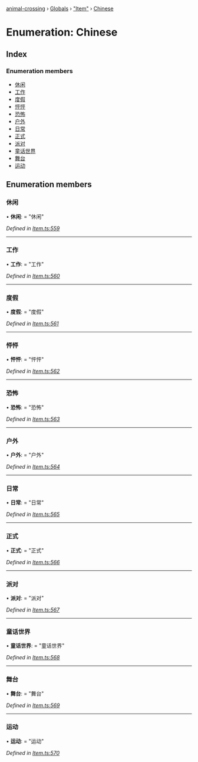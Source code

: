 [animal-crossing](../README.md) › [Globals](../globals.md) › ["Item"](../modules/_item_.md) › [Chinese](_item_.chinese.md)

# Enumeration: Chinese

## Index

### Enumeration members

* [休闲](_item_.chinese.md#休闲)
* [工作](_item_.chinese.md#工作)
* [度假](_item_.chinese.md#度假)
* [怦怦](_item_.chinese.md#怦怦)
* [恐怖](_item_.chinese.md#恐怖)
* [户外](_item_.chinese.md#户外)
* [日常](_item_.chinese.md#日常)
* [正式](_item_.chinese.md#正式)
* [派对](_item_.chinese.md#派对)
* [童话世界](_item_.chinese.md#童话世界)
* [舞台](_item_.chinese.md#舞台)
* [运动](_item_.chinese.md#运动)

## Enumeration members

###  休闲

• **休闲**: = "休闲"

*Defined in [Item.ts:559](https://github.com/Norviah/animal-crossing/blob/e9cea70/module/types/Item.ts#L559)*

___

###  工作

• **工作**: = "工作"

*Defined in [Item.ts:560](https://github.com/Norviah/animal-crossing/blob/e9cea70/module/types/Item.ts#L560)*

___

###  度假

• **度假**: = "度假"

*Defined in [Item.ts:561](https://github.com/Norviah/animal-crossing/blob/e9cea70/module/types/Item.ts#L561)*

___

###  怦怦

• **怦怦**: = "怦怦"

*Defined in [Item.ts:562](https://github.com/Norviah/animal-crossing/blob/e9cea70/module/types/Item.ts#L562)*

___

###  恐怖

• **恐怖**: = "恐怖"

*Defined in [Item.ts:563](https://github.com/Norviah/animal-crossing/blob/e9cea70/module/types/Item.ts#L563)*

___

###  户外

• **户外**: = "户外"

*Defined in [Item.ts:564](https://github.com/Norviah/animal-crossing/blob/e9cea70/module/types/Item.ts#L564)*

___

###  日常

• **日常**: = "日常"

*Defined in [Item.ts:565](https://github.com/Norviah/animal-crossing/blob/e9cea70/module/types/Item.ts#L565)*

___

###  正式

• **正式**: = "正式"

*Defined in [Item.ts:566](https://github.com/Norviah/animal-crossing/blob/e9cea70/module/types/Item.ts#L566)*

___

###  派对

• **派对**: = "派对"

*Defined in [Item.ts:567](https://github.com/Norviah/animal-crossing/blob/e9cea70/module/types/Item.ts#L567)*

___

###  童话世界

• **童话世界**: = "童话世界"

*Defined in [Item.ts:568](https://github.com/Norviah/animal-crossing/blob/e9cea70/module/types/Item.ts#L568)*

___

###  舞台

• **舞台**: = "舞台"

*Defined in [Item.ts:569](https://github.com/Norviah/animal-crossing/blob/e9cea70/module/types/Item.ts#L569)*

___

###  运动

• **运动**: = "运动"

*Defined in [Item.ts:570](https://github.com/Norviah/animal-crossing/blob/e9cea70/module/types/Item.ts#L570)*
